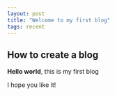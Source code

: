 ```yaml
---
layout: post
title: "Welcome to my first blog"
tags: recent
---
```


## How to create a blog

**Hello world**, this is my first blog

I hope you like it!